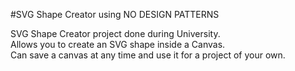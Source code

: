 ﻿#SVG Shape Creator using NO DESIGN PATTERNS

SVG Shape Creator project done during University. <br />
Allows you to create an SVG shape inside a Canvas. <br />
Can save a canvas at any time and use it for a project of your own.
